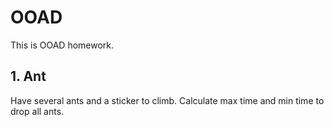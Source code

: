 # OOAD

This is OOAD homework.

## 1. Ant

Have several ants and a sticker to climb. Calculate max time and min time to drop all ants. 
